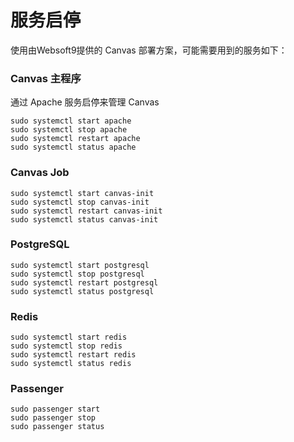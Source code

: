 # 服务启停

使用由Websoft9提供的 Canvas 部署方案，可能需要用到的服务如下：

### Canvas 主程序

通过 Apache 服务启停来管理 Canvas

```shell
sudo systemctl start apache
sudo systemctl stop apache
sudo systemctl restart apache
sudo systemctl status apache
```

### Canvas Job

```shell
sudo systemctl start canvas-init
sudo systemctl stop canvas-init
sudo systemctl restart canvas-init
sudo systemctl status canvas-init
```

### PostgreSQL

```shell
sudo systemctl start postgresql
sudo systemctl stop postgresql
sudo systemctl restart postgresql
sudo systemctl status postgresql
```

### Redis

```shell
sudo systemctl start redis
sudo systemctl stop redis
sudo systemctl restart redis
sudo systemctl status redis
```

### Passenger

```
sudo passenger start
sudo passenger stop
sudo passenger status
```